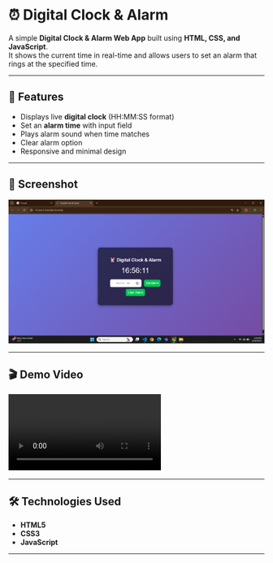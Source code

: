 # ⏰ Digital Clock & Alarm

A simple **Digital Clock & Alarm Web App** built using **HTML, CSS, and JavaScript**.  
It shows the current time in real-time and allows users to set an alarm that rings at the specified time.  

---

## 🚀 Features
- Displays live **digital clock** (HH:MM:SS format)
- Set an **alarm time** with input field
- Plays alarm sound when time matches
- Clear alarm option
- Responsive and minimal design

---

## 📸 Screenshot
![App Screenshot](output.png)

---

## 🎬 Demo Video
![Demo Video](demo.mp4)

---

## 🛠️ Technologies Used
- **HTML5**  
- **CSS3**  
- **JavaScript**  

---

